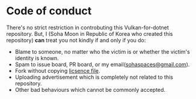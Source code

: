 Code of conduct
===============
There's no strict restriction in controbuting this Vulkan-for-dotnet repository.
But, I (Soha Moon in Republic of Korea who created this repository) **can** treat you not kindly if and only if you do:
- Blame to someone, no matter who the victim is or whether the victim's identity is known.
- Spam to issue board, PR board, or my email(sohaspaces@gmail.com).
- Fork without copying [licsence file](./LICENSCE.md).
- Uploading advertisement which is completely not related to this repository.
- Other bad behaviours which cannot be commonly accepted.
